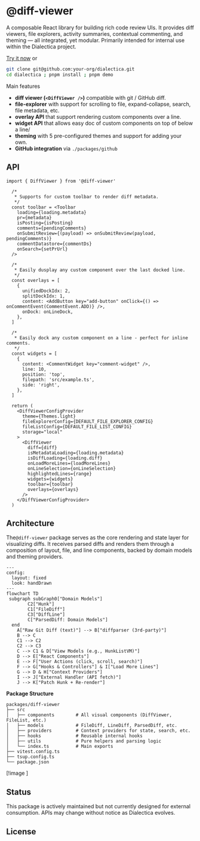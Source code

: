 # @diff-viewer

A composable React library for building rich code review UIs. It provides diff viewers, file explorers, activity summaries, contextual commenting, and theming — all integrated, yet modular. Primarily intended for internal use within the Dialectica project.

[Try it now](https://todo) or

```bash
git clone git@github.com:your-org/dialectica.git
cd dialectica ; pnpm install ; pnpm demo
```

Main features

- **diff viewer (`<DiffViewer />`)** compatible with git / GitHub diff.
- **file-explorer** with support for scrolling to file, expand-collapse, search, file metadata, etc.
- **overlay API** that support rendering custom components over a line.
- **widget API** that allows easy doc of custom components on top of below a line/
- **theming** with 5 pre-configured themes and support for adding your own.
- **GitHub integration** via `./packages/github`

## API

```tsx
import { DiffViewer } from '@diff-viewer'

  /*
   * Supports for custom toolbar to render diff metadata. 
   */
  const toolbar = <Toolbar
    loading={loading.metadata}
    pr={metadata}
    isPosting={isPosting}
    comments={pendingComments}
    onSubmitReview={(payload) => onSubmitReview(payload, pendingComments)}
    commentDatastore={commentDs}
    onSearch={setPrUrl}
  />

  /*
   * Easily dusplay any custom component over the last docked line.
   */
  const overlays = [
    {
      unifiedDockIdx: 2,
      splitDockIdx: 1,
      content: <AddButton key="add-button" onClick={() => onCommentEvent(CommentEvent.ADD)} />,
      onDock: onLineDock,
    },
  ]

  /*
   * Easily dock any custom component on a line - perfect for inline comments.
   */
  const widgets = [
    {
      content: <CommentWidget key="comment-widget" />,
      line: 10,
      position: 'top',
      filepath: 'src/example.ts',
      side: 'right',
    },
  ]

  return (
    <DiffViewerConfigProvider
      theme={Themes.light}
      fileExplorerConfig={DEFAULT_FILE_EXPLORER_CONFIG}
      fileListConfig={DEFAULT_FILE_LIST_CONFIG}
      storage="local"
    >
      <DiffViewer
        diff={diff}
        isMetadataLoading={loading.metadata}
        isDiffLoading={loading.diff}
        onLoadMoreLines={loadMoreLines}
        onLineSelection={onLineSelection}
        highlightedLines={range}
        widgets={widgets}
        toolbar={toolbar}
        overlays={overlays}
      />
    </DiffViewerConfigProvider>
  )
```


## Architecture

The`@diff-viewer` package serves as the core rendering and state layer for visualizing diffs. It receives parsed diffs and renders them through a composition of layout, file, and line components, backed by domain models and theming providers.

```mermaid
---
config:
  layout: fixed
  look: handDrawn
---
flowchart TD
 subgraph subGraph0["Domain Models"]
        C2["Hunk"]
        C1["FileDiff"]
        C3["DiffLine"]
        C["ParsedDiff: Domain Models"]
  end
    A["Raw Git Diff (text)"] --> B["diffparser (3rd-party)"]
    B --> C
    C1 --> C2
    C2 --> C3
    C --> C1 & D["View Models (e.g., HunkListVM)"]
    D --> E["React Components"]
    E --> F["User Actions (click, scroll, search)"]
    F --> G["Hooks & Controllers"] & I["Load More Lines"]
    G --> D & H["Context Providers"]
    I --> J["External Handler (API fetch)"]
    J --> K["Patch Hunk + Re-render"]
```

**Package Structure**
```
packages/diff-viewer
├── src
│   ├── components        # All visual components (DiffViewer, FileList, etc.)
│   ├── models            # FileDiff, LineDiff, ParsedDiff, etc.
│   ├── providers         # Context providers for state, search, etc.
│   ├── hooks             # Reusable internal hooks
│   ├── utils             # Pure helpers and parsing logic
│   └── index.ts          # Main exports
├── vitest.config.ts
├── tsup.config.ts
└── package.json
```

[!image ]

## Status
This package is actively maintained but not currently designed for external consumption. APIs may change without notice as Dialectica evolves.

## License
